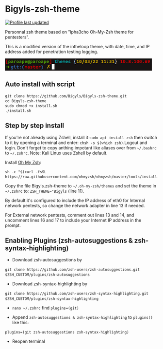 # Bigyls-zsh-theme
[![Profile last updated](https://img.shields.io/github/last-commit/Bigyls/Bigyls-zsh-theme)](https://github.com/Bigyls/Bigyls-zsh-theme)

Personnal zsh theme based on "lpha3cho Oh-My-Zsh theme for pentesters".

This is a modified version of the intheloop theme, with date, time, and IP address added for penetration testing logging.

![screenshot](Bigyls-zsh-theme-screenshot.png)

## Auto install with script

```shell
git clone https://github.com/Bigyls/Bigyls-zsh-theme.git
cd Bigyls-zsh-theme
sudo chmod +x install.sh
./install.sh
```

## Step by step install

If you're not already using Zshell, install it `sudo apt install zsh` then switch to it by opening a terminal and enter: `chsh -s $(which zsh)`.Logout and login.
Don't forget to copy anthing impotant like aliases over from `~/.bashrc` to `~/.zshrc`. Note: Kali Linux uses Zshell by default.

Install [Oh My Zsh](https://ohmyz.sh/):
```shell
sh -c "$(curl -fsSL https://raw.githubusercontent.com/ohmyzsh/ohmyzsh/master/tools/install.sh)"
```

Copy the file Bigyls.zsh-theme to `~/.oh-my-zsh/themes` and set the theme in `~/.zshrc` to: `ZSH_THEME="Bigyls` (line 11).

By default it's configured to include the IP address of eth0 for Internal network pentests, so change the network adapter in line 13 if needed.

For External network pentests, comment out lines 13 and 14, and uncomment lines 16 and 17 to include your Internet IP address in the prompt.

## Enabling Plugins (zsh-autosuggestions & zsh-syntax-highlighting)
- Download zsh-autosuggestions by

 `git clone https://github.com/zsh-users/zsh-autosuggestions.git $ZSH_CUSTOM/plugins/zsh-autosuggestions`

- Download zsh-syntax-highlighting by

 `git clone https://github.com/zsh-users/zsh-syntax-highlighting.git $ZSH_CUSTOM/plugins/zsh-syntax-highlighting`

- `nano ~/.zshrc` find `plugins=(git)`

- Append `zsh-autosuggestions & zsh-syntax-highlighting` to  `plugins()` like this:

 `plugins=(git zsh-autosuggestions zsh-syntax-highlighting)`

- Reopen terminal
